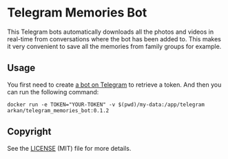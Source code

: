 # Telegram Memories Bot

This Telegram bots automatically downloads all the photos and videos in real-time from conversations where the bot has been added to.
This makes it very convenient to save all the memories from family groups for example.

## Usage

You first need to create [a bot on Telegram](https://t.me/botfather) to retrieve a token. And then you can run the following command:

```
docker run -e TOKEN="YOUR-TOKEN" -v $(pwd)/my-data:/app/telegram arkan/telegram_memories_bot:0.1.2
```

## Copyright

See the [LICENSE](./LICENSE) (MIT) file for more details.
